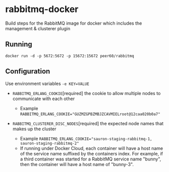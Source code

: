 # rabbitmq-docker

Build steps for the RabbitMQ image for docker which includes the management & clusterer plugin

## Running

```
docker run -d -p 5672:5672 -p 15672:15672 peer60/rabbitmq
```

## Configuration

Use environment variables `-e KEY=VALUE`

- `RABBITMQ_ERLANG_COOKIE`[required] the cookie to allow multiple nodes to
  communicate with each other
  - Example `RABBITMQ_ERLANG_COOKIE="GUZMZGPBZMBJZCAVMIELroot@12caa020b0a7"`

- `RABBITMQ_CLUSTERER_DISC_NODES`[required] the expected node names that makes
  up the cluster
  - Example `RABBITMQ_ERLANG_COOKIE="sauron-staging-rabbitmq-1,
    sauron-staging-rabbitmq-2"`
  - If running under Docker Cloud, each container will have a host name of the
    service name suffixed by the containers index. For example, if a third
    container was started for a RabbitMQ service name "bunny", then the
    container will have a host name of "bunny-3".
